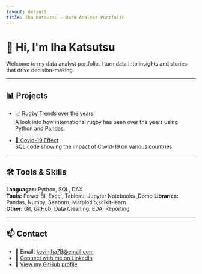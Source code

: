 ```yaml
---
layout: default
title: Iha Katsutsu - Data Analyst Portfolio
---
```


# 👋 Hi, I'm Iha Katsutsu

Welcome to my data analyst portfolio. I turn data into insights and stories that drive decision-making.

---

## 📊 Projects

- [📈 Rugby Trends over the years](https://[github.com/ihakatsutsu/mobile-money-kenya](https://github.com/IHA-1393/Rugby-Analysis))  
  A look into how international rugby has been over the years using Python and Pandas.


- [💊 Covid-19 Effect](https://github.com/ihakatsutsu/data-cleaning-pandas)  
  SQL code showing the impact of Covid-19 on various countries

---

## 🛠️ Tools & Skills

**Languages:** Python, SQL, DAX  
**Tools:** Power BI, Excel, Tableau, Jupyter Notebooks ,Domo 
**Libraries:** Pandas, Numpy, Seaborn, Matplotlib,scikit-learn  
**Other:** Git, GitHub, Data Cleaning, EDA, Reporting

---

## 📫 Contact

- 📧 Email: keviniha78@email.com  
- 🔗 [Connect with me on LinkedIn](https://www.linkedin.com/in/kevin-iha-2b56a0167/)
- 🐙  [View my GitHub profile](https://github.com/ihakatsutsu)

